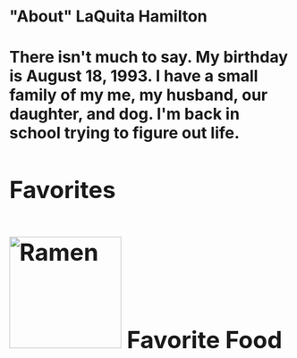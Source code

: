 
<h1> "About" LaQuita Hamilton  <h1>
    <div>
    <p> There isn't much to say. My birthday is August 18, 1993. I have a small family of my me, my husband, our daughter, and dog. I'm back in school trying to figure out life. 
    </p>
    <div>
        <div>
        <h2>Favorites <h2>
        <img src="https://japanalytic.com/wp-content/uploads/2016/07/ramen-2.jpg" alt="Ramen" width="200"/>
        <caption> Favorite Food </caption>
    <div>